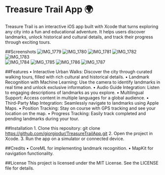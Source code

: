 
# **Treasure Trail App 🌍**


Treasure Trail is an interactive iOS app built with Xcode that turns exploring any city into a fun and educational adventure. It helps users discover landmarks, unlock historical and cultural details, and track their progress through exciting tours.


##Screenshots
![IMG_1779](https://github.com/user-attachments/assets/fc0d12ea-dddc-4dbf-a548-05b451bf0df4)
![IMG_1780](https://github.com/user-attachments/assets/b305f88c-2e05-4de5-97cf-9e27ce0b81ac)
![IMG_1781](https://github.com/user-attachments/assets/b399659d-8cdb-4466-a200-911e9d442c84)
![IMG_1782](https://github.com/user-attachments/assets/4cff98af-51a2-4127-a988-943b831d8804)
![IMG_1783](https://github.com/user-attachments/assets/b100a642-df7f-40fb-be5b-9d29de4cda57)    
![IMG_1784](https://github.com/user-attachments/assets/0687be3b-21c0-42c8-988a-466e6cc6ca38)
![IMG_1785](https://github.com/user-attachments/assets/09bee7df-c22e-4091-a3aa-1d0d2b2a815d)
![IMG_1786](https://github.com/user-attachments/assets/acf712ff-691f-48fd-b687-55b0a6aaac8a)
![IMG_1787](https://github.com/user-attachments/assets/9122d92c-a61f-4677-89c6-20fd2ed55f6d)


##Features
    •    Interactive Urban Walks: Discover the city through curated walking tours, filled with rich cultural and historical details.
    •    Landmark Recognition with Machine Learning: Use the camera to identify landmarks in real time and unlock exclusive information.
    •    Audio Guide Integration: Listen to engaging descriptions of landmarks as you explore.
    •    Multilingual Support: Access content in multiple languages for a global audience.
    •    Third-Party Map Integration: Seamlessly navigate to landmarks using Apple Maps.
    •    Position Tracking: Stay on course with GPS tracking and see your location on the map.
    •    Progress Tracking: Easily track completed and pending landmarks during your tour.
    
    
##Installation
    1.    Clone this repository: git clone <https://github.com/giorgiodur/TreasureTrailApp.git>
    2.    Open the project in Xcode.
    3.    Run the app on a simulator or connected device.


##Credits
    •    CoreML for implementing landmark recognition.
    •    MapKit for navigation functionality.



##License
This project is licensed under the MIT License. See the LICENSE file for details.

